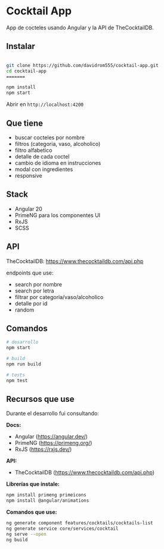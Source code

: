 # Cocktail App

App de cocteles usando Angular y la API de TheCocktailDB.

## Instalar

```bash

git clone https://github.com/davidrom555/cocktail-app.git
cd cocktail-app
=======

npm install
npm start
```

Abrir en `http://localhost:4200`

## Que tiene

- buscar cocteles por nombre
- filtros (categoria, vaso, alcoholico)
- filtro alfabetico
- detalle de cada coctel
- cambio de idioma en instrucciones
- modal con ingredientes
- responsive

## Stack

- Angular 20
- PrimeNG para los componentes UI
- RxJS
- SCSS

## API

TheCocktailDB: https://www.thecocktaildb.com/api.php

endpoints que use:
- search por nombre
- search por letra
- filtrar por categoria/vaso/alcoholico
- detalle por id
- random

## Comandos

```bash
# desarrollo
npm start

# build
npm run build

# tests
npm test
```

## Recursos que use

Durante el desarrollo fui consultando:

**Docs:**
- Angular (https://angular.dev/)
- PrimeNG (https://primeng.org/)
- RxJS (https://rxjs.dev/)

**API:**
- TheCocktailDB (https://www.thecocktaildb.com/api.php)

**Librerías que instale:**
```bash
npm install primeng primeicons
npm install @angular/animations
```

**Comandos que use:**
```bash
ng generate component features/cocktails/cocktails-list
ng generate service core/services/cocktail
ng serve --open
ng build
```
